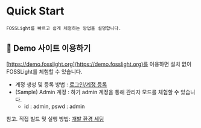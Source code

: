 # Quick Start
```note
FOSSLight를 빠르고 쉽게 체험하는 방법을 설명합니다.
```

## 🔆 Demo 사이트 이용하기
[https://demo.fosslight.org](https://demo.fosslight.org)를 이용하면 설치 없이 FOSSLight를 체험할 수 있습니다. 
- 계정 생성 및 등록 방법 : [로그인/계정 등록](2_try/1_sign.md)
- (Sample) Admin 계정 : 하기 admin 계정을 통해 관리자 모드를 체험할 수 있습니다.
    - id : admin, pswd : admin

참고. 직접 빌드 및 실행 방법: [개발 환경 세팅](../features/1_developer.md)
